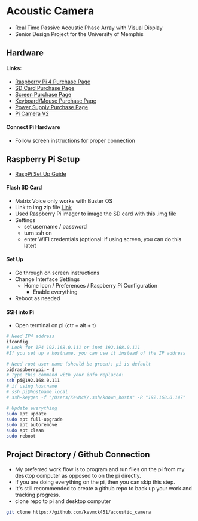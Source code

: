 # Acoustic Camera
- Real Time Passive Acoustic Phase Array with Visual Display
- Senior Design Project for the University of Memphis
## Hardware
#### Links:
- [Raspberry Pi 4 Purchase Page](https://www.amazon.com/dp/B07TC2BK1X?ref=ppx_yo2ov_dt_b_product_details&th=1)
- [SD Card Purchase Page](https://www.amazon.com/dp/B09X7BK27V?ref=ppx_yo2ov_dt_b_product_details&th=1)
- [Screen Purchase Page](https://www.amazon.com/dp/B0CJNKFVPY?ref=ppx_yo2ov_dt_b_product_details&th=1)
- [Keyboard/Mouse Purchase Page](https://www.amazon.com/dp/B07KPVZ1Y4?ref=ppx_yo2ov_dt_b_product_details&th=1)
- [Power Supply Purchase Page](https://www.amazon.com/dp/B097P2NLVH?psc=1&ref=ppx_yo2ov_dt_b_product_details)
- [Pi Camera V2](https://www.amazon.com/gp/product/B01ER2SKFS/ref=ppx_yo_dt_b_asin_title_o00_s00?ie=UTF8&th=1)

#### Connect Pi Hardware
- Follow screen instructions for proper connection

## Raspberry Pi Setup
- [RaspPi Set Up Guide](https://www.raspberrypi.com/documentation/computers/getting-started.html)

#### Flash SD Card
- Matrix Voice only works with Buster OS
- Link to img zip file [Link](https://downloads.raspberrypi.org/raspios_armhf/images/raspios_armhf-2021-05-28/2021-05-07-raspios-buster-armhf.zip)
- Used Raspberry Pi imager to image the SD card with this .img file
- Settings
  - set username / password
  - turn ssh on
  - enter WIFI credentials (optional: if using screen, you can do this later)

#### Set Up
- Go through on screen instructions
- Change Interface Settings
  - Home Icon / Preferences / Raspberry Pi Configuration
    - Enable everything
- Reboot as needed

#### SSH into Pi
- Open terminal on pi (ctr + alt + t)
```zsh
# Need IP4 address
ifconfig
# Look for IP4 192.168.0.111 or inet 192.168.0.111
#If you set up a hostname, you can use it instead of the IP address

# Need root user name (should be green): pi is default
pi@raspberrypi:~ $
# Type this command with your info replaced: 
ssh pi@192.168.0.111
# if using hostname
# ssh pi@hostname.local
# ssh-keygen -f "/Users/KevMcK/.ssh/known_hosts" -R "192.168.0.147"

# Update everything
sudo apt update
sudo apt full-upgrade
sudo apt autoremove
sudo apt clean
sudo reboot
````
## Project Directory / Github Connection
- My preferred work flow is to program and run files on the pi from my desktop computer as opposed to on the pi directly. 
- If you are doing everything on the pi, then you can skip this step. 
- It's still recommended to create a github repo to back up your work and tracking progress.
- clone repo to pi and desktop computer
```zsh
git clone https://github.com/kevmck451/acoustic_camera
```






